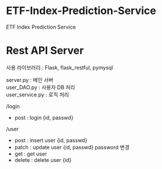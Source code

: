 # ETF-Index-Prediction-Service
ETF Index Prediction Service


# Rest API Server

사용 라이브러리 : Flask, flask_restful, pymysql

server.py : 메인 서버 \
user_DAO.py : 사용자 DB 처리 \
user_service.py : 로직 처리 

/login
- post : login {id, passwd}

/user
- post : insert user {id, passwd}
- patch : update user {id, passwd} password 변경
- get : get user
- delete : delete user {id}